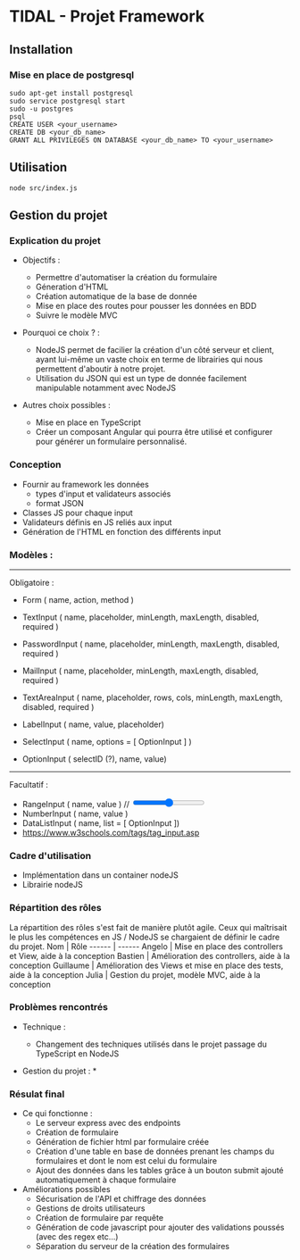 # TIDAL - Projet Framework 

## Installation

### Mise en place de postgresql
```
sudo apt-get install postgresql
sudo service postgresql start
sudo -u postgres
psql
CREATE USER <your_username>
CREATE DB <your_db_name>
GRANT ALL PRIVILEGES ON DATABASE <your_db_name> TO <your_username>
``` 

## Utilisation

```
node src/index.js
```

## Gestion du projet

### Explication du projet
* Objectifs : 
    * Permettre d'automatiser la création du formulaire
    * Géneration d'HTML
    * Création automatique de la base de donnée
    * Mise en place des routes pour pousser les données en BDD
    * Suivre le modèle MVC

* Pourquoi ce choix ? : 
    * NodeJS permet de facilier la création d'un côté serveur et client, ayant lui-même un vaste choix en terme de librairies qui nous permettent d'aboutir à notre projet.
    * Utilisation du JSON qui est un type de donnée facilement manipulable notamment avec NodeJS

* Autres choix possibles : 
    * Mise en place en TypeScript
    * Créer un composant Angular qui pourra être utilisé et configurer pour générer un formulaire personnalisé.


### Conception
* Fournir au framework les données
	* types d'input et validateurs associés
	* format JSON
* Classes JS pour chaque input
* Validateurs définis en JS reliés aux input
* Génération de l'HTML en fonction des différents input

### Modèles : 

---
Obligatoire : 
* Form ( name, action,  method )
* TextInput ( name, placeholder, minLength, maxLength, disabled, required )
* PasswordInput ( name, placeholder, minLength, maxLength, disabled, required )
* MailInput ( name, placeholder, minLength, maxLength, disabled, required  )

* TextAreaInput ( name, placeholder, rows, cols, minLength, maxLength, disabled, required )
* LabelInput ( name, value, placeholder)
* SelectInput ( name, options = [ OptionInput ] )
* OptionInput ( selectID (?), name, value)

---
Facultatif : 
* RangeInput ( name, value  ) // <input type="range" id="a" name="a" value="50">
* NumberInput ( name, value )
* DataListInput ( name, list = [ OptionInput ])
* https://www.w3schools.com/tags/tag_input.asp

### Cadre d'utilisation

* Implémentation dans un container nodeJS
* Librairie nodeJS

### Répartition des rôles

La répartition des rôles s'est fait de manière plutôt agile. 
Ceux qui maîtrisait le plus les compétences en JS / NodeJS se chargaient 
de définir le cadre du projet.
Nom | Rôle
------ | ------
Angelo | Mise en place des controllers et View, aide à la conception
Bastien | Amélioration des controllers, aide à la conception
Guillaume | Amélioration des Views et mise en place des tests, aide à la conception
Julia  | Gestion du projet, modèle MVC, aide à la conception


### Problèmes rencontrés
* Technique : 
    * Changement des techniques utilisés dans le projet passage du TypeScript en NodeJS

* Gestion du projet : 
    *

### Résulat final
* Ce qui fonctionne :
    * Le serveur express avec des endpoints
    * Création de formulaire
    * Génération de fichier html par formulaire créée
    * Création d'une table en base de données prenant les champs du formulaires et dont le nom est celui du formulaire
    * Ajout des données dans les tables grâce à un bouton submit ajouté automatiquement à chaque formulaire
* Améliorations possibles
    * Sécurisation de l'API et chiffrage des données
    * Gestions de droits utilisateurs
    * Création de formulaire par requête
    * Génération de code javascript pour ajouter des validations poussés (avec des regex etc...)
    * Séparation du serveur de la création des formulaires

